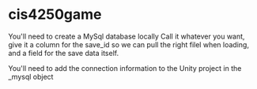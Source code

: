# cis4250game

You'll need to create a MySql database locally
Call it whatever you want, give it a column for the save_id so we can pull the
right filel when loading, and a field for the save data itself. 

You'll need to add the connection information to the Unity project in the
_mysql object
